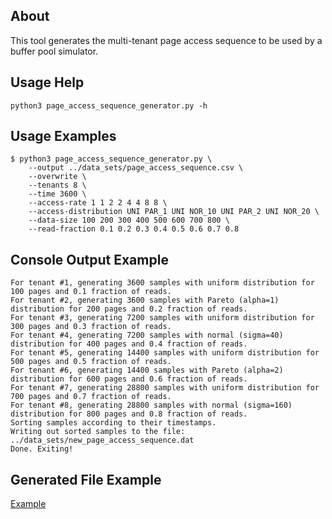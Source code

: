 ## About
This tool generates the multi-tenant page access sequence to be used by a buffer pool simulator.

## Usage Help
```
python3 page_access_sequence_generator.py -h
```

## Usage Examples
```
$ python3 page_access_sequence_generator.py \
    --output ../data_sets/page_access_sequence.csv \
    --overwrite \
    --tenants 8 \
    --time 3600 \
    --access-rate 1 1 2 2 4 4 8 8 \
    --access-distribution UNI PAR_1 UNI NOR_10 UNI PAR_2 UNI NOR_20 \
    --data-size 100 200 300 400 500 600 700 800 \
    --read-fraction 0.1 0.2 0.3 0.4 0.5 0.6 0.7 0.8
```

## Console Output Example
```
For tenant #1, generating 3600 samples with uniform distribution for 100 pages and 0.1 fraction of reads.
For tenant #2, generating 3600 samples with Pareto (alpha=1) distribution for 200 pages and 0.2 fraction of reads.
For tenant #3, generating 7200 samples with uniform distribution for 300 pages and 0.3 fraction of reads.
For tenant #4, generating 7200 samples with normal (sigma=40) distribution for 400 pages and 0.4 fraction of reads.
For tenant #5, generating 14400 samples with uniform distribution for 500 pages and 0.5 fraction of reads.
For tenant #6, generating 14400 samples with Pareto (alpha=2) distribution for 600 pages and 0.6 fraction of reads.
For tenant #7, generating 28800 samples with uniform distribution for 700 pages and 0.7 fraction of reads.
For tenant #8, generating 28800 samples with normal (sigma=160) distribution for 800 pages and 0.8 fraction of reads.
Sorting samples according to their timestamps.
Writing out sorted samples to the file: ../data_sets/new_page_access_sequence.dat
Done. Exiting!
```

## Generated File Example
[Example](../data_sets/new_page_access_sequence.csv)